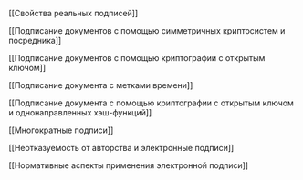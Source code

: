 [[Свойства реальных подписей]]

[[Подписание документов с помощью симметричных криптосистем и посредника]]

[[Подписание документов с помощью криптографии с открытым ключом]]

[[Подписание документа с метками времени]]

[[Подписание документа с помощью криптографии с открытым ключом и однонаправленных хэш-функций]]

[[Многократные подписи]]

[[Неотказуемость от авторства и электронные подписи]]

[[Нормативные аспекты применения электронной подписи]]

